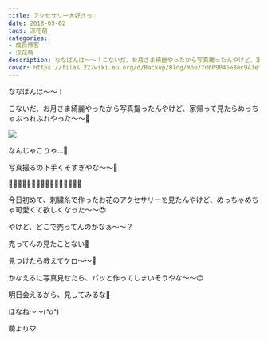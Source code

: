 ```yaml
---
title: アクセサリー大好きっ♡
date: 2018-05-02
tags: 涼花萌
categories: 
- 成员博客
- 涼花萌
description: ななばんは〜〜！こないだ、お月さま綺麗やったから写真撮ったんやけど、家帰って見たらめっちゃぶっれぶれやった〜〜🌝なんじゃこりゃ…🌝写...
cover: https://files.227wiki.eu.org/d/Backup/Blog/moe/7d609046e8ec943ef73ec35f5ef07.jpg 
---
```







ななばんは〜〜！






こないだ、お月さま綺麗やったから写真撮ったんやけど、家帰って見たらめっちゃぶっれぶれやった〜〜🌝





![](https://files.227wiki.eu.org/d/Backup/Blog/moe/7d609046e8ec943ef73ec35f5ef07.jpg)







なんじゃこりゃ…🌝






写真撮るの下手くそすぎやな〜〜🙈






















🌸🌸🌸🌸🌸🌸🌸🌸🌸🌸🌸🌸🌸🌸🌸🌸






今日初めて、刺繍糸で作ったお花のアクセサリーを見たんやけど、めっちゃめちゃ可愛くて欲しくなった〜〜😍






やけど、どこで売ってんのかなぁ〜〜？








売ってんの見たことない🙈








見つけたら教えてケロ〜〜🐸










かなえるに写真見せたら、パッと作ってしまいそうやな〜〜😊




明日会えるから、見してみるな🤗










ほなね〜〜(*^o^*)






萌より♡


